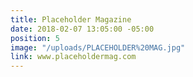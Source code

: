 ```yaml
---
title: Placeholder Magazine
date: 2018-02-07 13:05:00 -05:00
position: 5
image: "/uploads/PLACEHOLDER%20MAG.jpg"
link: www.placeholdermag.com
---
```



